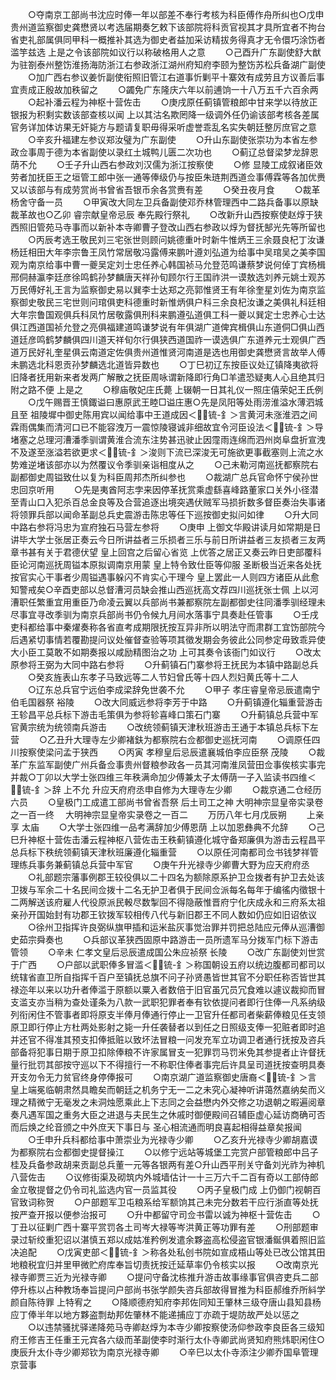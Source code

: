 <!-- { "loadSidebar": true } -->
　　○夺南京工部尚书沈应时俸一年以部差不奉行考核为科臣傅作舟所纠也○戊申贵州道监察御史龚懋贤以考选届期奏乞敕下该部院将科贡官视其才具所宜者不拘台省吏礼部属俱同甲科一概推补其选为御史者益加采访精拔务得真才无令儇巧涂饬者滥竽兹选  上是之令该部院如议行以称破格用人之意
　　○己酉升广东副使舒大猷为驻劄泰州整饬淮扬海防浙江右参政浙江湖州府知府李颐为整饬苏松兵备湖广副使
　　○加广西右参议姜忻副使衔照旧管江右道事忻剿平十寨效有成劳且方议善后事宜责成正殷故加秩留之
　　○蠲免广东隆庆六年以前逋饷一十八万五千六百余两
　　○起补潘云程为神枢十营佐击
　　○庚戌原任蓟镇管粮郎中甘来学以待放正银报为积剩实数该部查核以闻  上以其沽名欺罔降一级调外任仍谕该部考核各差属官务详加体访果无奸毙方与题请复职毋得采听虚誉乖乱名实失朝廷整厉庶官之意
　　○辛亥升福建左参议郑汝璧为广东副使
　　○升山东副使张崇功为本省左参政佥事周于德为本省副使以录红土城鸭儿匮二次功也
　　○蓟辽总督梁梦龙辞恩荫不允
　　○壬子升山西右参政刘汉儒为浙江按察使
　　○修  显陵工成叙诸臣效劳者加抚臣王之垣管工郎中张一通等俸级仍与按臣朱琏荆西道佥事傅霖等各加优赉又以该部与有成劳赏尚书曾省吾银币余各赏赉有差
　　○癸丑夜月食
　　○裁革杨舍守备一员
　　○甲寅改大同左卫兵备副使邓乔林管理西中二路兵备事以原缺裁革故也○乙卯  睿宗献皇帝忌辰  奉先殿行祭礼
　　○改新升山西按察使赵焞于狭西照旧管苑马寺事而以新补本寺卿曹子登改山西右参政以焞为督抚郜光先等所留也
　　○丙辰考选王敬民刘三宅张世则顾问姚德重叶时新牛惟炳王三余聂良杞丁汝谦杨廷相田大年李宗鲁王凤竹常居敬冯露傅来鹏叶遵刘弘道为给事中吴琯吴之美李国观为南京给事中曹一夔吴定刘士忠任养心韩国祯马允登范鸣谦蔡梦说何倬丁宾杨楫邢侗赫瀛李廷彦徐鸣鹤孙梦麟唐天祥孙旬顾尔行王国祚洪一谟敖选刘养元姚士观苏万民傅好礼王言为监察御史易以巽李士达郑之亮郭惟贤王有年徐奎星刘佐为南京监察御史敬民三宅世则问琯俱吏科德重时新惟炳俱户科三余良杞汝谦之美俱礼科廷相大年宗鲁国观俱兵科凤竹居敬露俱刑科来鹏遵弘道俱工科一夔以巽定士忠养心士达俱江西道国祯允登之亮俱福建道鸣谦梦说有年俱湖广道俾宾楫俱山东道侗□俱山西道廷彦鸣鹤梦麟俱四川道天祥旬尔行俱狭西道国祚一谟选俱广东道养元士观俱广西道万民好礼奎星俱云南道定佐俱贵州道惟贤河南道是选也用御史龚懋贤言故举人傅未鹏选北科恩贡孙梦麟选北道皆异数也
　　○丁巳初辽东按臣议处辽镇降夷欲将旧降者抚用新来者发两广解散之抚臣周咏谓新降即行角□羊遣恐疑夷人心且绝其归附之路不便  上是之
　　○穆庙敬妃庄氏薨  上辍朝一日其礼仪一照庄僖荣妃王氏例
　　○戊午赐晋王慎鋷谥曰惠原武王睦□谥庄惠○先是凤阳等处雨涝淮溢水薄泗城且至  祖陵墀中御史陈用宾以闻给事中王道成因＜锍-釒＞言黄河未涨淮泗之间霖雨偶集而清河口已不能容洩万一震惊陵寝诚非细故宜令河臣设法＜锍-釒＞导堵塞之总理河漕潘季驯谓黄淮合流东注势甚迅驶止因霪雨连绵而泗州岗阜盘折宣洩不及遂至涨溢若欲更求＜锍-釒＞浚则下流已深浚无可施欲更事截塞则上流之水势难逆堵该部亦以为然覆议令季驯亲诣相度从之
　　○己未勒河南巡抚都察院右副都御史周镒致仕以复为科臣周邦杰所纠参也
　　○裁湖广总兵官命怀宁侯孙世忠回京听用
　　○先是夷酋阿志孛来因停革抚赏乘虚繇喜峰路董家口关外小径潜至青山口入犯杀百总金良等及合营追逐出境突遇伏贼军马损折数多督臣奏治失事诸将领罪兵部以闻命革副总兵史震游击陈忠等任下巡按御史拟问如律
　　○升大同中路右参将冯忠为宣府独石马营左参将
　　○庚申  上御文华殿讲读月如常期是日讲毕大学士张居正奏云今日所讲益者三乐损者三乐与前日所讲益者三友损者三友两章书甚有关于君德伏望  皇上回宫之后留心省览  上优答之居正又奏云昨日吏部覆科臣论河南巡抚周镒本原拟调南京用蒙  皇上特令致仕臣等仰服  圣断极当近来各处抚按官实心干事者少周镒遇事躲闪不肯实心干理今  皇上罢此一人则四方诸臣从此愈知警戒矣○辛酉吏部以总督漕河员缺会推山西巡抚高文荐四川巡抚张士佩  上以河漕职任繁重宜用重臣乃命凌云翼以兵部尚书兼都察院左副都御史往同潘季驯经理未尽事宜寻改季驯为南京兵部尚书仍令候九月间水落事宁具奏赴任管事
　　○壬戌吏科都给事中秦燿奏称各省直考成期限抚按互异非所以明法守而肃群工宜饬部院今后遇紧切事情若覆勘提问议处催督查验等项其徵发期会务彼此公同参定毋致乖异使大小臣工莫敢不如期奏报以咸励精图治之功  上可其奏令该衙门如议行
　　○改太原参将王弼为大同中路右参将
　　○升蓟镇石门寨参将王抚民为本镇中路副总兵
　　○癸亥旌表山东孝子马致远等二人节妇曾氏等十四人烈妇黄氏等十二人
　　○辽东总兵官宁远伯李成梁辞免世袭不允
　　○甲子  孝庄睿皇帝忌辰遣南宁伯毛国器祭  裕陵
　　○改大同威远参将李芳于中路
　　○升蓟镇遵化辎重营游击王轸昌平总兵标下游击毛策俱为参将轸喜峰口策石门寨
　　○升蓟镇总兵营中军官黄宗统为统领南兵游击
　　○改统领蓟镇天津秋班游击王通于本镇总兵标下左营
　　○乙丑升大理寺左少卿褚鈇为都察院右佥都御史巡抚河南
　　○调原任四川按察使梁问孟于狭西
　　○丙寅  孝穆皇后忌辰遣襄城伯李应臣祭  茂陵
　　○裁革广东监军副使广州兵备佥事贵州督粮参政各一员其河南淮凤营田佥事俟核实事完并裁○丁卯以大学士张四维三年秩满命加少傅兼太子太傅荫一子入监读书四维＜锍-釒＞辞  上不允  升应天府府丞申自修为大理寺左少卿
　　○裁京通二仓经历六员
　　○皇极门工成遣工部尚书曾省吾祭  后土司工之神
大明神宗显皇帝实录卷之一百一终
　大明神宗显皇帝实录卷之一百二
　　万历八年七月戊辰朔
　　上亲享  太庙
　　○大学士张四维一品考满辞加少傅恩荫  上以加恩彝典不允辞
　　○己巳升神枢十营佐击潘云程神枢八营佐击王秩蓟镇遵化城守备郑廉俱为游击云程昌平总兵标下秩统领蓟镇天津秋班廉遵化辎重营
　　○以原任河南都司佥书钱梦祥管理练兵事务兼蓟镇总兵营中军官
　　○庚午升光禄寺少卿曹大野为应天府府丞
　　○礼部题宗藩事例郡王较役俱以二十四名为额除原系护卫佥拨者有护卫去处该卫拨与军余二十名民间佥拨十二名无护卫者俱于民间佥派每名每年于编徭内徵银十二两解送该府雇人代役原派民軗尽数掣回不得隐蔽惟晋府宁化庆成永和三府系太祖亲孙开国始封有功郡王钦拨军较相传八代与新旧郡王不同人数如仍应如旧诏依议
　　○徐州卫指挥许良弼纵旗甲插和运米盐灰事觉治罪并罚把总陆应元俸从巡漕御史茹宗舜奏也
　　○兵部议革狭西固原中路游击一员所遗军马分拨军门标下游击管领
　　○辛未  仁孝文皇后忌辰遣成国公朱应祯祭  长陵
　　○改广东副使刘世赏于广西
　　○户部以武职俸多冒滥＜锍-釒＞称国朝设五府以统边腹都司都司以统辖省直卫所自指挥千百户至镇抚总旗不问子孙贤愚皆世其官不分职任称否皆世其禄迩年以来以功升者俸滥于原额以粟入者数倍于旧官虽冗员冗食难以遽议裁抑而冒支滥支亦当稍为查处谨条为八款一武职犯罪者奉有钦依提问者即行住俸一凡系纳级列衔闲住不管事者即将原支半俸月俸通行停止一卫官升任都司者柴薪俸粮见任支领原卫即行停止方杜两处影射之毙一升任袭替者以到任之日照级支俸一犯赃者即时追并还官不得准其预支扣俸抵赃以致坏法冒粮一问发充军立功调卫者通行抚按及咨兵部备将犯事日期于原卫扣除俸粮不许家属冒支一犯罪罚马罚米免其参提者止许督抚量行批罚其部按守巡以下不得擅行一不称职住俸者事完后许具呈司道抚按查明具奏开支勿令无力贫官终身停俸报可
　　○南京湖广道监察御史唐裔＜锍-釒＞言  皇上端冕临朝肃然具瞻矣而朝廷之机务宁无一二之未究心凝神听讲蔼然嘉纳矣而义理之精微宁无毫发之未洞烛愿乘此上下志同之会益懋内外交修之功退朝之暇遍阅章奏凡遇军国之重务大臣之进退与夫民生之休戚时御便殿间召辅臣虚心延访商确可否而后焕之纶音颁之中外庶天下事日与  圣心相流通而明良喜起相得益章矣报闻
　　○壬申升兵科都给事中萧崇业为光禄寺少卿
　　○乙亥升光禄寺少卿胡嘉谟为都察院右佥都御史提督操江
　　○以修宁远站等城堡工完赏户部管粮郎中吕子桂及兵备参政胡来贡副总兵董一元等各银两有差○升山西平刑关守备刘光祚为神机八营佐击
　　○议修街渠及砌筑内外城墙估计一十三万六千二百有奇以工部侍郎金立敬提督之仍令司礼监选内官一员监其役
　　○丙子皇极门成  上仍御门视朝百官致词称贺
　　○户部题军卫屯粮系给军额饷其己未完分数若干应行浙直等处抚按严查开报以便参治报可
　　○升中都留守司佥书雷以诚为神枢十营佐击
　　○丁丑以征剿广西十寨平赏罚各土司岑大禄等岑洪黄正等功罪有差
　　○刑部题审录过斩绞重犯诏以湛慎五郑以成姑准矜例发遣余夥盗高松侵盗官银潘鋋俱着照旧监决追配
　　○戊寅吏部＜锍-釒＞称各处私创书院如宣成梧山等处已改公馆其田地粮税宜归并里甲微贮府库奉旨切责抚按迁延草率仍令核实以报
　　○改南京光禄寺卿贾三近为光禄寺卿
　　○提问守备沈栋推升游击故事缘事官俱咨吏兵二部停升栋以占种教场奉旨提问户部尚书张学颜失咨兵部故得冒推为科臣郝维乔所紏学颜自陈待罪  上特宥之
　　○降顺德府知府李邦佐同知王肇林三级夺唐山县知县杨应丁俸半年以地方夥盗剽劫邦佐肇林不能递捕应丁亦疏于堤防故严处以惩之
　　○以违禁骚扰驿递降苑马寺卿赵焞为本寺少卿按察使汤仰参政李良臣各三级知府王修吉王任重王元宾各六级而革副使李时渐行太仆寺卿武尚贤知府熊炜职闲住○庚辰升太仆寺少卿郑钦为南京光禄寺卿
　　○辛巳以太仆寺添注少卿乔国阜管理京营事
